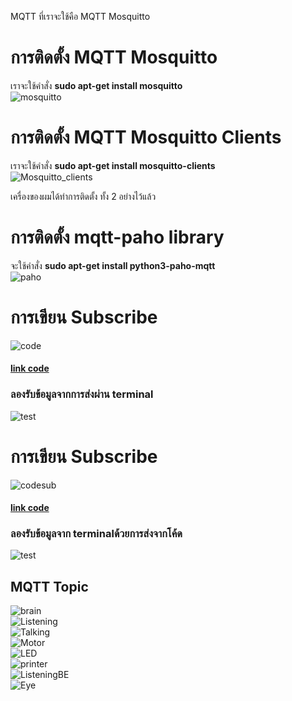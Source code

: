 MQTT ที่เราจะใช้คือ MQTT Mosquitto
# การติดตั้ง MQTT Mosquitto  
เราจะใช้คำสั่ง **sudo apt-get install mosquitto**  
![mosquitto](https://user-images.githubusercontent.com/46487715/110522590-a242a280-8143-11eb-8052-c636dcfb45c5.png)  
# การติดตั้ง MQTT Mosquitto Clients  
เราจะใช้คำสั่ง **sudo apt-get install mosquitto-clients**  
![Mosquitto_clients](https://user-images.githubusercontent.com/46487715/110522628-ac64a100-8143-11eb-95d8-a0a29a465206.png)  

เครื่องของผมได้ทำการติดตั้ง ทั้ง 2 อย่างไว้แล้ว  
# การติดตั้ง mqtt-paho library
จะใช้คำสั่ง **sudo apt-get install python3-paho-mqtt**  
![paho](https://user-images.githubusercontent.com/46487715/110525336-0d41a880-8147-11eb-9083-93fde063e4e5.png)  
# การเขียน Subscribe  
![code](https://user-images.githubusercontent.com/46487715/110526931-f7cd7e00-8148-11eb-9986-e8b2ddaa8eae.png) 
#### [link code](https://github.com/5A681/Blog_-/blob/main/mqtt_sub.py)
### ลองรับข้อมูลจากการส่งผ่าน terminal  
![test](https://user-images.githubusercontent.com/46487715/110526586-8c83ac00-8148-11eb-90bb-e99805759a62.png)  
# การเขียน Subscribe  
![codesub](https://user-images.githubusercontent.com/46487715/110529524-f2bdfe00-814b-11eb-897c-e95003949c8e.png) 
#### [link code](https://github.com/5A681/Blog_-/blob/main/mqtt_pub.py)
### ลองรับข้อมูลจาก terminalด้วยการส่งจากโค้ด  
![test](https://user-images.githubusercontent.com/46487715/110529561-fbaecf80-814b-11eb-8551-85fd249d52d0.png)

## MQTT Topic  
![brain](https://user-images.githubusercontent.com/46487715/110239828-b045c700-7f7b-11eb-9acf-7d088b70c8c2.png)  
![Listening](https://user-images.githubusercontent.com/46487715/110239843-c05da680-7f7b-11eb-82f2-eceefe267cd9.png)  
![Talking](https://user-images.githubusercontent.com/46487715/110239846-c94e7800-7f7b-11eb-8182-30e5878a5229.png)  
![Motor](https://user-images.githubusercontent.com/46487715/110239855-d3707680-7f7b-11eb-9673-87a9b8006c68.png)  
![LED](https://user-images.githubusercontent.com/46487715/110239867-dd927500-7f7b-11eb-9e97-f0f4c571726f.png)  
![printer](https://user-images.githubusercontent.com/46487715/110239881-e6834680-7f7b-11eb-8333-27dacf8a24f4.png)  
![ListeningBE](https://user-images.githubusercontent.com/46487715/110239893-eedb8180-7f7b-11eb-9a30-d92b20abcc2e.png)    
![Eye](https://user-images.githubusercontent.com/46487715/110239954-34984a00-7f7c-11eb-9c94-1f8dc457555a.png)  
